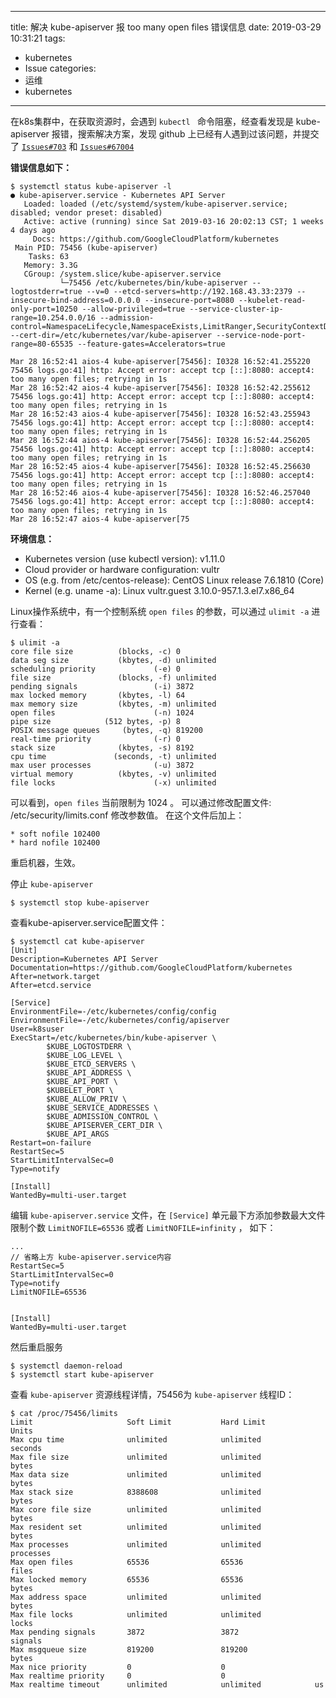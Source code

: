 
---
title: 解决 kube-apiserver 报  too many open files 错误信息
date: 2019-03-29 10:31:21
tags:
  - kubernetes
  - Issue
categories:
  - 运维
  - kubernetes
---


在k8s集群中，在获取资源时，会遇到 `kubectl ` 命令阻塞，经查看发现是 kube-apiserver 报错，搜索解决方案，发现 github 上已经有人遇到过该问题，并提交了 [`Issues#703`](https://github.com/juju-solutions/bundle-canonical-kubernetes/issues/) 和 [`Issues#67004`](https://github.com/kubernetes/kubernetes/issues/67004)

**错误信息如下：**

```
$ systemctl status kube-apiserver -l
● kube-apiserver.service - Kubernetes API Server
   Loaded: loaded (/etc/systemd/system/kube-apiserver.service; disabled; vendor preset: disabled)
   Active: active (running) since Sat 2019-03-16 20:02:13 CST; 1 weeks 4 days ago
     Docs: https://github.com/GoogleCloudPlatform/kubernetes
 Main PID: 75456 (kube-apiserver)
    Tasks: 63
   Memory: 3.3G
   CGroup: /system.slice/kube-apiserver.service
           └─75456 /etc/kubernetes/bin/kube-apiserver --logtostderr=true --v=0 --etcd-servers=http://192.168.43.33:2379 --insecure-bind-address=0.0.0.0 --insecure-port=8080 --kubelet-read-only-port=10250 --allow-privileged=true --service-cluster-ip-range=10.254.0.0/16 --admission-control=NamespaceLifecycle,NamespaceExists,LimitRanger,SecurityContextDeny,ResourceQuota --cert-dir=/etc/kubernetes/var/kube-apiserver --service-node-port-range=80-65535 --feature-gates=Accelerators=true

Mar 28 16:52:41 aios-4 kube-apiserver[75456]: I0328 16:52:41.255220   75456 logs.go:41] http: Accept error: accept tcp [::]:8080: accept4: too many open files; retrying in 1s
Mar 28 16:52:42 aios-4 kube-apiserver[75456]: I0328 16:52:42.255612   75456 logs.go:41] http: Accept error: accept tcp [::]:8080: accept4: too many open files; retrying in 1s
Mar 28 16:52:43 aios-4 kube-apiserver[75456]: I0328 16:52:43.255943   75456 logs.go:41] http: Accept error: accept tcp [::]:8080: accept4: too many open files; retrying in 1s
Mar 28 16:52:44 aios-4 kube-apiserver[75456]: I0328 16:52:44.256205   75456 logs.go:41] http: Accept error: accept tcp [::]:8080: accept4: too many open files; retrying in 1s
Mar 28 16:52:45 aios-4 kube-apiserver[75456]: I0328 16:52:45.256630   75456 logs.go:41] http: Accept error: accept tcp [::]:8080: accept4: too many open files; retrying in 1s
Mar 28 16:52:46 aios-4 kube-apiserver[75456]: I0328 16:52:46.257040   75456 logs.go:41] http: Accept error: accept tcp [::]:8080: accept4: too many open files; retrying in 1s
Mar 28 16:52:47 aios-4 kube-apiserver[75
```

**环境信息：**

- Kubernetes version (use kubectl version): v1.11.0
- Cloud provider or hardware configuration: vultr
- OS (e.g. from /etc/centos-release): CentOS Linux release 7.6.1810 (Core)
- Kernel (e.g. uname -a): Linux  vultr.guest 3.10.0-957.1.3.el7.x86_64


Linux操作系统中，有一个控制系统 `open files` 的参数，可以通过 `ulimit -a` 进行查看：

``` shell
$ ulimit -a 
core file size          (blocks, -c) 0
data seg size           (kbytes, -d) unlimited
scheduling priority             (-e) 0
file size               (blocks, -f) unlimited
pending signals                 (-i) 3872
max locked memory       (kbytes, -l) 64
max memory size         (kbytes, -m) unlimited
open files                      (-n) 1024
pipe size            (512 bytes, -p) 8
POSIX message queues     (bytes, -q) 819200
real-time priority              (-r) 0
stack size              (kbytes, -s) 8192
cpu time               (seconds, -t) unlimited
max user processes              (-u) 3872
virtual memory          (kbytes, -v) unlimited
file locks                      (-x) unlimited
```

可以看到，`open files` 当前限制为 1024 。 可以通过修改配置文件: /etc/security/limits.conf 修改参数值。 在这个文件后加上：
``` shell
* soft nofile 102400
* hard nofile 102400
```

重启机器，生效。


停止 `kube-apiserver`

``` shell
$ systemctl stop kube-apiserver
```

查看kube-apiserver.service配置文件：
``` shell
$ systemctl cat kube-apiserver
[Unit]
Description=Kubernetes API Server
Documentation=https://github.com/GoogleCloudPlatform/kubernetes
After=network.target
After=etcd.service

[Service]
EnvironmentFile=-/etc/kubernetes/config/config
EnvironmentFile=-/etc/kubernetes/config/apiserver
User=k8suser
ExecStart=/etc/kubernetes/bin/kube-apiserver \
	    $KUBE_LOGTOSTDERR \
	    $KUBE_LOG_LEVEL \
	    $KUBE_ETCD_SERVERS \
	    $KUBE_API_ADDRESS \
	    $KUBE_API_PORT \
	    $KUBELET_PORT \
	    $KUBE_ALLOW_PRIV \
	    $KUBE_SERVICE_ADDRESSES \
	    $KUBE_ADMISSION_CONTROL \
	    $KUBE_APISERVER_CERT_DIR \
	    $KUBE_API_ARGS
Restart=on-failure
RestartSec=5
StartLimitIntervalSec=0
Type=notify

[Install]
WantedBy=multi-user.target

```
编辑 `kube-apiserver.service` 文件，在 `[Service]` 单元最下方添加参数最大文件限制个数 `LimitNOFILE=65536` 或者 `LimitNOFILE=infinity` ， 如下：

``` shell
...  
// 省略上方 kube-apiserver.service内容
RestartSec=5
StartLimitIntervalSec=0
Type=notify
LimitNOFILE=65536


[Install]
WantedBy=multi-user.target

```

然后重启服务

``` shell
$ systemctl daemon-reload
$ systemctl start kube-apiserver
```


查看 `kube-apiserver` 资源线程详情，75456为 `kube-apiserver` 线程ID：

``` shell
$ cat /proc/75456/limits
Limit                     Soft Limit           Hard Limit           Units     
Max cpu time              unlimited            unlimited            seconds   
Max file size             unlimited            unlimited            bytes     
Max data size             unlimited            unlimited            bytes     
Max stack size            8388608              unlimited            bytes     
Max core file size        unlimited            unlimited            bytes     
Max resident set          unlimited            unlimited            bytes     
Max processes             unlimited            unlimited            processes 
Max open files            65536                65536                files     
Max locked memory         65536                65536                bytes     
Max address space         unlimited            unlimited            bytes     
Max file locks            unlimited            unlimited            locks     
Max pending signals       3872                 3872                 signals   
Max msgqueue size         819200               819200               bytes     
Max nice priority         0                    0                    
Max realtime priority     0                    0                    
Max realtime timeout      unlimited            unlimited            us  
```



